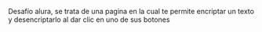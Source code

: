Desafío alura, se trata de una pagina en la cual te permite encriptar un texto y desencriptarlo al dar clic en uno de sus botones
